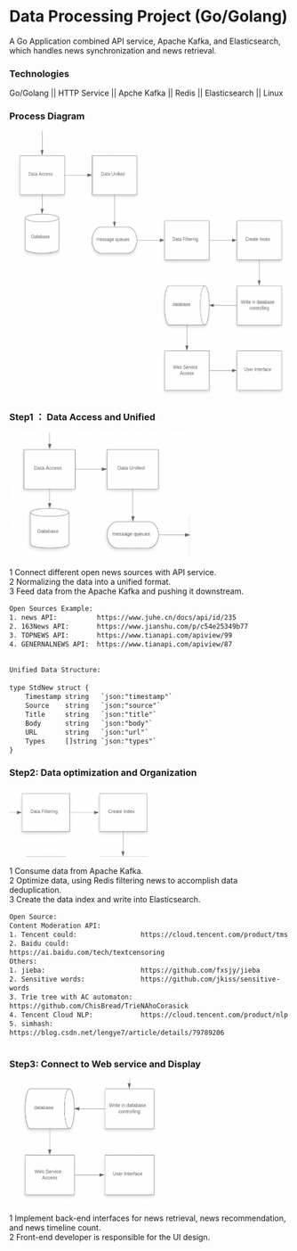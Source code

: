  Data Processing Project (Go/Golang)
 ===



A Go Application combined API service, Apache Kafka, and Elasticsearch,  which handles news synchronization and news retrieval. 

### Technologies ###
Go/Golang || HTTP Service || Apche Kafka || Redis || Elasticsearch || Linux





### Process Diagram
<div align=center><img width="625" height="475" src="https://github.com/ChAngLEx/Myproject/blob/master/image/process%20Diagram.jpg"/></div>
																       
    








### Step1 ： Data Access and Unified ###

<img width="325" height= "225" src = "https://github.com/ChAngLEx/Myproject/blob/master/image/process%20diagram%20part1.jpg"/>

1 Connect different open news sources with API service.<br/>
2 Normalizing the data into a unified format. <br/>
3 Feed data from the Apache Kafka and pushing it downstream.<br/>

```
Open Sources Example: 
1. news API:          https://www.juhe.cn/docs/api/id/235
2. 163News API:       https://www.jianshu.com/p/c54e25349b77
3. TOPNEWS API:       https://www.tianapi.com/apiview/99
4. GENERNALNEWS API:  https://www.tianapi.com/apiview/87

```

```

Unified Data Structure:

type StdNew struct {
	Timestamp string   `json:"timestamp"`
	Source    string   `json:"source"`
	Title     string   `json:"title"`
	Body      string   `json:"body"`
	URL       string   `json:"url"`
	Types     []string `json:"types"`
}
```





### Step2: Data optimization and Organization ###

<img width="275" height= "125" src = "https://github.com/ChAngLEx/Myproject/blob/master/image/process%20diagram%20part2.jpg"/>

1 Consume data from Apache Kafka.<br/>
2 Optimize data, using Redis filtering news to accomplish data deduplication.<br/>
3 Create the data index and write into Elasticsearch.<br/>

```
Open Source:
Content Moderation API: 
1. Tencent could:                https://cloud.tencent.com/product/tms
2. Baidu could:                  https://ai.baidu.com/tech/textcensoring
Others:
1. jieba:                        https://github.com/fxsjy/jieba 
2. Sensitive words:              https://github.com/jkiss/sensitive-words
3. Trie tree with AC automaton:  https://github.com/ChisBread/TrieNAhoCorasick
4. Tencent Cloud NLP:            https://cloud.tencent.com/product/nlp
5. simhash:                      https://blog.csdn.net/lengye7/article/details/79789206


```




### Step3: Connect to Web service and Display ###
<img width="275" height = "225" src="https://github.com/ChAngLEx/Myproject/blob/master/image/process%20diagram%20part3.jpg"/>

1 Implement back-end interfaces for news retrieval, news recommendation, and news timeline count.<br/>
2 Front-end developer is responsible for the UI design.<br/>

 


